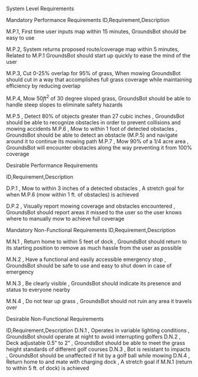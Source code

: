 System Level Requirements


Mandatory Performance Requirements
ID,Requirement,Description

M.P.1, First time user inputs map within 15 minutes, GroundsBot should be easy to use  

M.P.2, System returns proposed route/coverage map within 5 minutes, Related to M.P.1 GroundsBot should start up quickly to ease the mind of the user   

M.P.3, Cut 0-25% overlap for 95% of grass, When mowing GroundsBot should cut in a way that accomplishes full grass coverage while maintaining efficiency by reducing overlap  

M.P.4, Mow 50$ft^2$ of 30 degree sloped grass, GroundsBot should be able to handle steep slopes to eliminate safety hazards  

M.P.5 , Detect 80% of objects greater than 27 cubic inches , GroundsBot should be able to recognize obstacles in order to prevent collisions and mowing accidents 
M.P.6 , Mow to within 1 foot of detected obstacles , GroundsBot should be able to detect an obstacle (M.P.5) and navigate around it to continue its mowing path 
M.P.7 , Mow 90% of a 1/4 acre area , GroundsBot will encounter obstacles along the way preventing it from 100% coverage 


Desirable Performance Requirements

ID,Requirement,Description

D.P.1 , Mow to within 3 inches of a detected obstacles , A stretch goal for when M.P.6 (mow within 1 ft. of obstacles) is achieved 

D.P.2 , Visually report mowing coverage and obstacles encountered , GroundsBot should report areas it missed to the user so the user knows where to manually mow to achieve full coverage

Mandatory Non-Functional Requirements
ID,Requirement,Description

M.N.1 , Return home to within 5 feet of dock , GroundsBot should return to its starting position to remove as much hassle from the user as possible   	  

M.N.2 , Have a functional and easily accessible emergency stop , GroundsBot should be safe to use and easy to shut down in case of emergency

M.N.3 , Be clearly visible , GroundsBot should indicate its presence and status to everyone nearby 

M.N.4 , Do not tear up grass , GroundsBot should not ruin any area it travels over 

Desirable Non-Functional Requirements

ID,Requirement,Description
D.N.1 , Operates in variable lighting conditions , GroundsBot should operate at night to avoid interrupting golfers
D.N.2 , Deck adjustable 0.5” to 2” , GroundsBot should be able to meet the grass height standards of different golf courses
D.N.3 , Bot is resistant to impacts , GroundsBot should be unaffected if hit by a golf ball while mowing
D.N.4 , Return home to and mate with charging dock , A stretch goal if M.N.1 (return to within 5 ft. of dock) is achieved 
